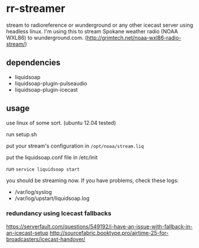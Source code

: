 # rr-streamer

stream to radioreference or wunderground or any other icecast server using headless linux. I'm using this to stream Spokane weather radio (NOAA WXL86) to wunderground.com. (http://grimtech.net/noaa-wxl86-radio-stream/)

## dependencies

  * liquidsoap
  * liquidsoap-plugin-pulseaudio
  * liquidsoap-plugin-icecast

## usage

use linux of some sort. (ubuntu 12.04 tested)

run setup.sh

put your stream's configuration in `/opt/noaa/stream.liq`

put the liquidsoap.conf file in /etc/init

run `service liquidsoap start`

you should be streaming now. If you have problems, check these logs:

* /var/log/syslog
* /var/log/upstart/liquidsoap.log


### redundancy using Icecast fallbacks

https://serverfault.com/questions/549192/i-have-an-issue-with-fallback-in-an-icecast-setup
http://sourcefabric.booktype.pro/airtime-25-for-broadcasters/icecast-handover/
